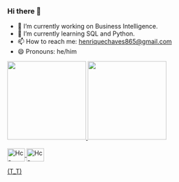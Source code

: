 ### Hi there 👋

- 🔭 I’m currently working on Business Intelligence.
- 🌱 I’m currently learning SQL and Python.
- 📫 How to reach me: henriquechaves865@gmail.com
- 😄 Pronouns: he/him
<div>
  <a href="https://github,com/HcChaves">
  <img height="180em" src="https://github-readme-stats.vercel.app/api?username=HcChaves&show_icons=true&theme=merko&include_all_commits=true&count_private=true"/>
  <img height="180em" src="https://github-readme-stats.vercel.app/api/top-langs/?username=HcChaves&layout=compact&langs_count=16&theme=merko"/>
  <i class="devicon-oracle-original colored"></i>
</div>
<div style="display: inline_block"><br>
<img align="center" alt="Hc-Oracle" height="30" width="40" src="https://cdn.jsdelivr.net/gh/devicons/devicon/icons/oracle/oracle-original.svg" />
<img align="center" alt="Hc-Oracle" height="30" width="40" src="https://cdn.jsdelivr.net/gh/devicons/devicon/icons/python/python-original.svg" />
</div>

(T_T)
